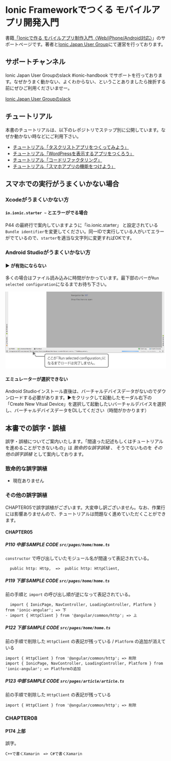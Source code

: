 # Ionic Frameworkでつくる モバイルアプリ開発入門
書籍[「Ionicで作る モバイルアプリ制作入門〈Web/iPhone/Android対応〉](http://amzn.to/2mstNnh)」のサポートページです。著者と[Ionic Japan User Group](https://t.co/K9slM8tvi8)にて運営を行っております。

## サポートチャンネル
Ionic Japan User Groupのslack #ionic-handbook でサポートを行っております。なぜかうまく動かない、よくわからない、ということありましたら挫折する前にぜひご利用くださいませー。

[Ionic Japan User Groupのslack](https://t.co/K9slM8tvi8)

## チュートリアル
本書のチュートリアルは、以下のレポジトリでステップ別に公開しています。なぜか動かない時などにご利用下さい。
- [チュートリアル「タスクリストアプリをつくってみよう」](https://github.com/Ionic-jp/ionic-tutorial)
- [チュートリアル「WordPressを表示するアプリをつくろう」](https://github.com/Ionic-jp/wp-tutorial)
- [チュートリアル「コードリファクタリング」](https://github.com/Ionic-jp/rf-tutorial)
- [チュートリアル「スマホアプリの機能をつけよう」](https://github.com/Ionic-jp/native-tutorial)

## スマホでの実行がうまくいかない場合
### Xcodeがうまくいかない方
#### `io.ionic.starter ~` とエラーがでる場合
P44 の最終行で案内していますように「io.ionic.starter」 と設定されている `Bundle identifier`を変更してください。同一IDで実行している人がいてエラーがでているので、`starter`を適当な文字列に変更すればOKです。

### Android Studioがうまくいかない方
#### ▶ が有効にならない
多くの場合はファイル読み込みに時間がかかっています。最下部のバーが`Run selected configuration`になるまでお待ち下さい。

![Android Studioのロード中表示](image/androidstudio_footer_loading.png)

#### エミュレーターが選択できない
Android Studioインストール直後は、バーチャルデバイスデータがないのでダウンロードする必要があります。▶をクリックして起動したモーダル右下の「Create New Vitual Device」を選択して起動したいバーチャルデバイスを選択し、バーチャルデバイスデータをDLしてください（時間がかかります）

## 本書での誤字・誤植
誤字・誤植についてご案内いたします。「間違った記述もしくはチュートリアルを進めることができないもの」は *致命的な誤字誤植* 、 そうでないものを *その他の誤字誤植* として案内しております。

### 致命的な誤字誤植
- 現在ありません

### その他の誤字誤植
CHAPTER05で誤字誤植がございます。大変申し訳ございません。なお、作業行には影響ありませんので、チュートリアルは問題なく進めていただくことができます。

#### CHAPTER05

##### P110 中部 SAMPLE CODE `src/pages/home/home.ts`
`constructor` で呼び出していたモジュール名が間違って表記されている。

```
  public http: Http,  =>  public http: HttpClient,
```


##### P119 下部 SAMPLE CODE `src/pages/home/home.ts`
前の手順と `import` の呼び出し順が逆になって表記されている。

```
  import { IonicPage, NavController, LoadingController, Platform } from 'ionic-angular'; => 下
- import { HttpClient } from '@angular/common/http'; => 上
```


##### P122 下部 SAMPLE CODE `src/pages/home/home.ts`
前の手順で削除した `HttpClient` の表記が残っている / `Platform` の追加が消えている

```
import { HttpClient } from '@angular/common/http'; => 削除
import { IonicPage, NavController, LoadingController, Platform } from 'ionic-angular'; => Platformの追加
```

##### P123 中部 SAMPLE CODE `src/pages/article/article.ts`
前の手順で削除した `HttpClient` の表記が残っている

```
import { HttpClient } from '@angular/common/http'; => 削除
```

### CHAPTER08

#### P174 上部
誤字。

```
C++で書くXamarin　=> C#で書くXamarin
```
